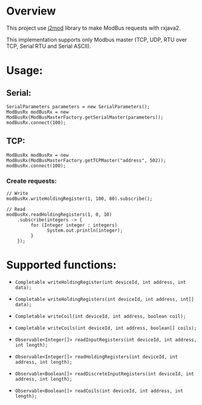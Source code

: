 # Overview
This project use [j2mod](https://github.com/steveohara/j2mod/) library to make ModBus requests with rxjava2.

This implementation supports only Modbus master (TCP, UDP, RTU over TCP, Serial RTU and Serial ASCII).

# Usage:

## Serial:

    SerialParameters parameters = new SerialParameters();
    ModBusRx modBusRx = new ModBusRx(ModBusMasterFactory.getSerialMaster(parameters));
    modBusRx.connect(100);

## TCP:

    ModBusRx modBusRx = new ModBusRx(ModBusMasterFactory.getTCPMaster("address", 502));
    modBusRx.connect(100);

### Create requests:
    // Write
    modBusRx.writeHoldingRegister(1, 100, 80).subscribe();
    
    // Read
    modBusRx.readHoldingRegisters(1, 0, 10)
        .subscribe(integers -> {
             for (Integer integer : integers)
                   System.out.println(integer);
             }
        });
        
# Supported functions:
* `Completable writeHoldingRegister(int deviceId, int address, int data);`

* `Completable writeHoldingRegisters(int deviceId, int address, int[] data);`

* `Completable writeCoil(int deviceId, int address, boolean coil);`

* `Completable writeCoils(int deviceId, int address, boolean[] coils);`

* `Observable<Integer[]> readInputRegisters(int deviceId, int address, int length);`

* `Observable<Integer[]> readHoldingRegisters(int deviceId, int address, int length);`

* `Observable<Boolean[]> readDiscreteInputRegisters(int deviceId, int address, int length);`

* `Observable<Boolean[]> readCoils(int deviceId, int address, int length);`

